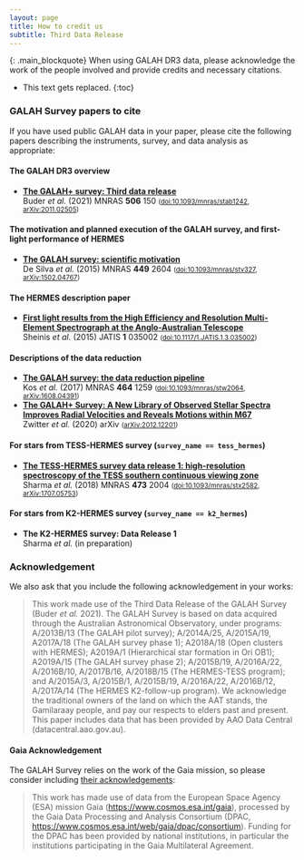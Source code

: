 ```yaml
---
layout: page
title: How to credit us
subtitle: Third Data Release
---
```


{: .main_blockquote}
When using GALAH DR3 data, please acknowledge the work of the people involved and provide credits and necessary citations.

<!-- <h3> On this page</h3> -->
* This text gets replaced.
{:toc}

### GALAH Survey papers to cite

If you have used public GALAH data in your paper, please cite the following papers describing the instruments, survey, and data analysis as appropriate:

#### The GALAH DR3 overview

* [**The GALAH+ survey: Third data release**](https://ui.adsabs.harvard.edu/abs/2021MNRAS.506..150B)<br/>Buder *et al.* (2021) MNRAS **506** 150 <small>([doi:10.1093/mnras/stab1242](https://doi.org/10.1093/mnras/stab1242), [arXiv:2011.02505](https://arxiv.org/abs/arXiv:2011.02505))</small>

#### The motivation and planned execution of the GALAH survey, and first-light performance of HERMES

* [**The GALAH survey: scientific motivation**](https://ui.adsabs.harvard.edu/abs/2015MNRAS.449.2604D)<br/>De Silva *et al.* (2015) MNRAS **449** 2604 <small>([doi:10.1093/mnras/stv327](https://doi.org/10.1093/mnras/stv327), [arXiv:1502.04767](https://arxiv.org/abs/arXiv:1502.04767))</small>

#### The HERMES description paper

* **[First light results from the High Efficiency and Resolution Multi-Element Spectrograph at the Anglo-Australian Telescope](https://ui.adsabs.harvard.edu/abs/2015JATIS...1c5002S)**<br/>Sheinis *et al.* (2015) JATIS **1** 035002 <small>([doi:10.1117/1.JATIS.1.3.035002](https://doi.org/10.1117/1.JATIS.1.3.035002))</small>

#### Descriptions of the data reduction
* [**The GALAH survey: the data reduction pipeline**](https://ui.adsabs.harvard.edu/abs/2017MNRAS.464.1259K)<br/>Kos *et al.* (2017) MNRAS **464** 1259 <small>([doi:10.1093/mnras/stw2064](https://doi.org/10.1093/mnras/stw2064), [arXiv:1608.04391](https://arxiv.org/abs/arXiv:1608.04391))</small>
* [**The GALAH+ Survey: A New Library of Observed Stellar Spectra Improves Radial Velocities and Reveals Motions within M67**](https://ui.adsabs.harvard.edu/abs/2020arXiv201212201Z)<br/>Zwitter *et al.* (2020) arXiv   <small>([arXiv:2012.12201](https://arxiv.org/abs/arXiv:2012.12201))</small>

#### For stars from TESS-HERMES survey (`survey_name == tess_hermes`)
* [**The TESS-HERMES survey data release 1: high-resolution spectroscopy of the TESS southern continuous viewing zone**](https://ui.adsabs.harvard.edu/abs/2018MNRAS.473.2004S)<br/>Sharma *et al.* (2018) MNRAS **473** 2004 <small>([doi:10.1093/mnras/stx2582](https://doi.org/10.1093/mnras/stx2582), [arXiv:1707.05753](https://arxiv.org/abs/arXiv:1707.05753))</small>

#### For stars from K2-HERMES survey (`survey_name == k2_hermes`)

* **The K2-HERMES survey: Data Release 1**<br/>Sharma *et al.* (in preparation)

### Acknowledgement

We also ask that you include the following acknowledgement in your works:

> This work made use of the Third Data Release of the GALAH Survey (Buder *et al.* 2021). The GALAH Survey is based on data acquired through the Australian Astronomical Observatory, under programs: A/2013B/13 (The GALAH pilot survey); A/2014A/25, A/2015A/19, A2017A/18 (The GALAH survey phase 1); A2018A/18 (Open clusters with HERMES); A2019A/1 (Hierarchical star formation in Ori OB1); A2019A/15 (The GALAH survey phase 2); A/2015B/19, A/2016A/22, A/2016B/10, A/2017B/16, A/2018B/15 (The HERMES-TESS program); and A/2015A/3, A/2015B/1, A/2015B/19, A/2016A/22, A/2016B/12, A/2017A/14 (The HERMES K2-follow-up program). We acknowledge the traditional owners of the land on which the AAT stands, the Gamilaraay people, and pay our respects to elders past and present. This paper includes data that has been provided by AAO Data Central (datacentral.aao.gov.au).

#### Gaia Acknowledgement

The GALAH Survey relies on the work of the Gaia mission, so please consider including [their acknowledgements](https://gea.esac.esa.int/archive/documentation/GEDR3/Miscellaneous/sec_credit_and_citation_instructions/):

>This work has made use of data from the European Space Agency (ESA) mission Gaia (https://www.cosmos.esa.int/gaia), processed by the Gaia Data Processing and Analysis Consortium (DPAC, https://www.cosmos.esa.int/web/gaia/dpac/consortium). Funding for the DPAC has been provided by national institutions, in particular the institutions participating in the Gaia Multilateral Agreement.
